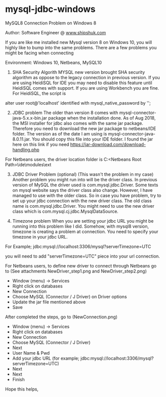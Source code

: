 # mysql-jdbc-windows

MySQL8 Connection Problem on Windows 8

Author: Software Engineer @ www.shipshuk.com

If you are like me installed new Mysql version 8 on Windows 10, you will highly like to bump into the same problems. 
There are a few problems you might be facing when connecting 

Environment: Windows 10, Netbeans, MySQL10

1. SHA Security Algorith
MYSQL new version brought SHA security algorithm as oppose to the legacy connection in previous version. If you are using HeidiSQL for IDE 
you may need to disable this feature until HeidiSQL comes with support. If you are using Workbench you are fine. For HeidiSQL, the script is 

alter user root@'localhost' identified with mysql_native_password by '<your password>';

2. JDBC problem
The older than version 8 comes with mysql-connector-java-5.x.x-bin.jar package when the installation done. As of Aug 2018, the MSI installer for 
jdbc also comes with the same jar package. Therefore you need to download the new jar package to netbeans/IDE folder. The version as of the date 
I am using is mysql-connector-java-8.0.11.jar. You should copy this file into your IDE folder. I found the jar here on this link if you need
https://jar-download.com/download-handling.php

For Netbeans users, the driver location folder is C:\<Netbeans Root Path>\ide\modules\ext

3. JDBC Driver Problem (optional) (This wasn't the problem in my case)
Another problem you might run into will be the driver class. In previous version of MySQL the driver used is com.mysql.jdbc.Driver. Some texts on
mysql website says the driver class also change. However, I have managed to use with the older class. 
So in case you have problem, try to set up your jdbc connection with the new driver class. The old class name is com.mysql.jdbc.Driver. 
You might need to use the new driver class which is com.mysql.cj.jdbc.MysqlDataSource.

4. Timezone problem
When you are setting your jdbc URL you might be running into this problem like I did. Somehow, with mysql8 version, timezone is creating a problem
at connection. You need to specify your timezone in your jdbc URL. 

For Example;
jdbc:mysql://localhost:3306/mysql?serverTimezone=UTC

you will need to add "serverTimezone=UTC" piece into your url connection.

For Netbeans users, to define new driver to connect through Netbeans go to (See attachments NewDriver_step1.png and NewDriver_step2.png)
- Window (menu) -> Services 
- Right click on databases
- New Connection
- Choose MySQL (Connector / J Driver) on Driver options
- Update the jar file mentioned above
- Save

After completed the steps, go to (NewConnection.png)
- Window (menu) -> Services 
- Right click on databases
- New Connection
- Choose MySQL (Connector / J Driver)
- Next
- User Name & Pwd
- Add your jdbc URL (for example; jdbc:mysql://localhost:3306/mysql?serverTimezone=UTC)
- Next
- Next
- Finish

Hope this helps,


